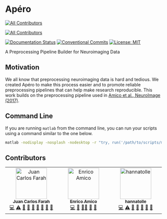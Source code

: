 # Apéro
<!-- ALL-CONTRIBUTORS-BADGE:START - Do not remove or modify this section -->
[![All Contributors](https://img.shields.io/badge/all_contributors-2-orange.svg?style=flat-square)](#contributors-)
<!-- ALL-CONTRIBUTORS-BADGE:END -->
<!-- ALL-CONTRIBUTORS-BADGE:START - Do not remove or modify this section -->
[![All Contributors](https://img.shields.io/badge/all_contributors-1-orange.svg?style=flat-square)](#contributors-)
<!-- ALL-CONTRIBUTORS-BADGE:END -->

[![Documentation Status](https://readthedocs.org/projects/apero/badge/?version=latest)](https://apero.readthedocs.io/en/latest/?badge=latest)
[![Conventional Commits](https://img.shields.io/badge/conventional%20commits-1.0.0-yellow.svg)](https://conventionalcommits.org)
[![License: MIT](https://img.shields.io/badge/License-MIT-blue.svg)](https://opensource.org/licenses/MIT)

A Preprocessing Pipeline Builder for Neuroimaging Data

## Motivation 

We all know that preprocessing neuroimaging data is hard and tedious. We created
Apéro to make this process easier and to promote reliable preprocessing pipelines
that can help make research reproducible. This work builds on the preprocessing
pipeline used in [Amico et al., NeuroImage (2017)](https://doi.org/10.1016/j.neuroimage.2017.01.020).

## Command Line

If you are running `matlab` from the command line, you can run your scripts
using a command similar to the one below.  

```bash
matlab -nodisplay -nosplash -nodesktop -r "try, run('/path/to/scripts/myScript.m'); catch me, e = getReport(me); fprintf('%s\n', e); end; exit;"
```


## Contributors

<!-- ALL-CONTRIBUTORS-LIST:START - Do not remove or modify this section -->
<!-- prettier-ignore-start -->
<!-- markdownlint-disable -->
<table>
  <tbody>
    <tr>
      <td align="center" valign="top" width="14.28%"><a href="https://juancarlosfarah.com"><img src="https://avatars.githubusercontent.com/u/1707188?v=4?s=100" width="100px;" alt="Juan Carlos Farah"/><br /><sub><b>Juan Carlos Farah</b></sub></a><br /><a href="https://github.com/juancarlosfarah/apero/commits?author=juancarlosfarah" title="Code">💻</a> <a href="https://github.com/juancarlosfarah/apero/commits?author=juancarlosfarah" title="Tests">⚠️</a> <a href="https://github.com/juancarlosfarah/apero/commits?author=juancarlosfarah" title="Documentation">📖</a> <a href="https://github.com/juancarlosfarah/apero/issues?q=author%3Ajuancarlosfarah" title="Bug reports">🐛</a> <a href="#ideas-juancarlosfarah" title="Ideas, Planning, & Feedback">🤔</a> <a href="https://github.com/juancarlosfarah/apero/pulls?q=is%3Apr+reviewed-by%3Ajuancarlosfarah" title="Reviewed Pull Requests">👀</a> <a href="#userTesting-juancarlosfarah" title="User Testing">📓</a> <a href="#maintenance-juancarlosfarah" title="Maintenance">🚧</a> <a href="#design-juancarlosfarah" title="Design">🎨</a></td>
      <td align="center" valign="top" width="14.28%"><a href="https://miplab.epfl.ch/index.php/people/eamico"><img src="https://avatars.githubusercontent.com/u/6409808?v=4?s=100" width="100px;" alt="Enrico Amico"/><br /><sub><b>Enrico Amico</b></sub></a><br /><a href="https://github.com/juancarlosfarah/apero/commits?author=eamico" title="Code">💻</a> <a href="#ideas-eamico" title="Ideas, Planning, & Feedback">🤔</a> <a href="#mentoring-eamico" title="Mentoring">🧑‍🏫</a> <a href="https://github.com/juancarlosfarah/apero/pulls?q=is%3Apr+reviewed-by%3Aeamico" title="Reviewed Pull Requests">👀</a> <a href="#userTesting-eamico" title="User Testing">📓</a></td>
      <td align="center" valign="top" width="14.28%"><a href="https://github.com/hannatolle"><img src="https://avatars.githubusercontent.com/u/88772546?v=4?s=100" width="100px;" alt="hannatolle"/><br /><sub><b>hannatolle</b></sub></a><br /><a href="https://github.com/juancarlosfarah/apero/commits?author=hannatolle" title="Code">💻</a> <a href="https://github.com/juancarlosfarah/apero/commits?author=hannatolle" title="Tests">⚠️</a> <a href="https://github.com/juancarlosfarah/apero/commits?author=hannatolle" title="Documentation">📖</a> <a href="https://github.com/juancarlosfarah/apero/issues?q=author%3Ahannatolle" title="Bug reports">🐛</a> <a href="#ideas-hannatolle" title="Ideas, Planning, & Feedback">🤔</a> <a href="https://github.com/juancarlosfarah/apero/pulls?q=is%3Apr+reviewed-by%3Ahannatolle" title="Reviewed Pull Requests">👀</a> <a href="#userTesting-hannatolle" title="User Testing">📓</a></td>
    </tr>
  </tbody>
</table>

<!-- markdownlint-restore -->
<!-- prettier-ignore-end -->

<!-- ALL-CONTRIBUTORS-LIST:END -->

